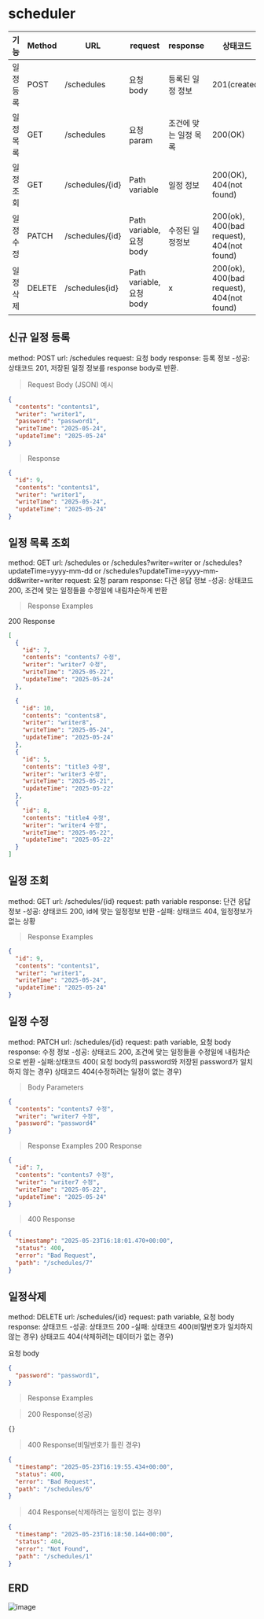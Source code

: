 # scheduler
| 기능    | Method          |URL     |request |response |상태코드 |
| ---------- | ------------ | ------------ |------------ |------------ |------------ |
| 일정 등록 | POST |/schedules |요청 body|등록된 일정 정보 | 201(created) |
| 일정 목록 | GET |/schedules | 요청 param |조건에 맞는 일정 목록| 200(OK) |
| 일정 조회 | GET |/schedules/{id} |Path variable | 일정 정보 |200(OK), 404(not found) |
| 일정 수정 | PATCH |/schedules/{id} |Path variable, 요청 body |수정된 일정정보 |200(ok), 400(bad request), 404(not found) |
| 일정 삭제 | DELETE |/schedules{id} |Path variable, 요청 body | x |200(ok), 400(bad request), 404(not found) |
## 신규 일정 등록
method: POST
url: /schedules
request: 요청 body
response: 등록 정보
-성공: 상태코드 201, 저장된 일정 정보를 response body로 반환.

>Request Body (JSON) 예시
```json
{
  "contents": "contents1",
  "writer": "writer1",
  "password": "password1",
  "writeTime": "2025-05-24",
  "updateTime": "2025-05-24"
}
```

> Response 

```json
{
  "id": 9,
  "contents": "contents1",
  "writer": "writer1",
  "writeTime": "2025-05-24",
  "updateTime": "2025-05-24"
}
```

## 일정 목록 조회
method: GET
url: /schedules or /schedules?writer=writer or /schedules?updateTime=yyyy-mm-dd or /schedules?updateTime=yyyy-mm-dd&writer=writer
request: 요청 param
response: 다건 응답 정보
-성공: 상태코드 200, 조건에 맞는 일정들을 수정일에 내림차순하게 반환
> Response Examples

 200 Response

```json
[
  {
    "id": 7,
    "contents": "contents7 수정",
    "writer": "writer7 수정",
    "writeTime": "2025-05-22",
    "updateTime": "2025-05-24"
  },

  {
    "id": 10,
    "contents": "contents8",
    "writer": "writer8",
    "writeTime": "2025-05-24",
    "updateTime": "2025-05-24"
  },
  {
    "id": 5,
    "contents": "title3 수정",
    "writer": "writer3 수정",
    "writeTime": "2025-05-21",
    "updateTime": "2025-05-22"
  },
  {
    "id": 8,
    "contents": "title4 수정",
    "writer": "writer4 수정",
    "writeTime": "2025-05-22",
    "updateTime": "2025-05-22"
  }
]
```

## 일정 조회
method: GET
url: /schedules/{id}
request: path variable
response: 단건 응답 정보
-성공: 상태코드 200, id에 맞는 일정정보 반환
-실패: 상태코드 404, 일정정보가 없는 상황
> Response Examples

```json
{
  "id": 9,
  "contents": "contents1",
  "writer": "writer1",
  "writeTime": "2025-05-24",
  "updateTime": "2025-05-24"
}
```


## 일정 수정
method: PATCH
url: /schedules/{id}
request: path variable, 요청 body
response: 수정 정보
-성공: 상태코드 200, 조건에 맞는 일정들을 수정일에 내림차순으로 반환
-실패:상태코드 400( 요청 body의 password와 저장된 password가 일치하지 않는 경우)
      상태코드 404(수정하려는 일정이 없는 경우)
> Body Parameters
```json
{
  "contents": "contents7 수정",
  "writer": "writer7 수정",
  "password": "password4"
}
```

> Response Examples
> 200 Response
```json
{
  "id": 7,
  "contents": "contents7 수정",
  "writer": "writer7 수정",
  "writeTime": "2025-05-22",
  "updateTime": "2025-05-24"
}
```
> 400 Response
```json
{
  "timestamp": "2025-05-23T16:18:01.470+00:00",
  "status": 400,
  "error": "Bad Request",
  "path": "/schedules/7"
}
```


## 일정삭제
method: DELETE
url: /schedules/{id}
request: path variable, 요청 body
response: 상태코드
-성공: 상태코드 200
-실패:  상태코드 400(비밀번호가 일치하지 않는 경우)
        상태코드 404(삭제하려는 데이터가 없는 경우) 

요청 body
```json
{
  "password": "password1",
}
```

> Response Examples

> 200 Response(성공)

```
{}
```

> 400 Response(비밀번호가 틀린 경우)

```json
{
  "timestamp": "2025-05-23T16:19:55.434+00:00",
  "status": 400,
  "error": "Bad Request",
  "path": "/schedules/6"
}
```

> 404 Response(삭제하려는 일정이 없는 경우)

```json
{
  "timestamp": "2025-05-23T16:18:50.144+00:00",
  "status": 404,
  "error": "Not Found",
  "path": "/schedules/1"
}
```
## ERD

![image](https://github.com/user-attachments/assets/8b685732-cd13-433d-b870-f8a566dd66ec)


